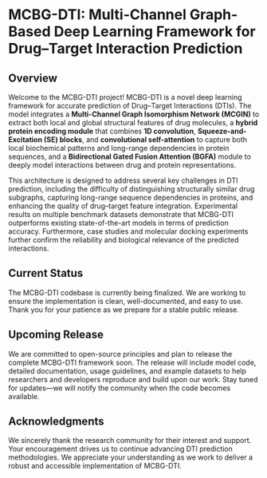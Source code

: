 # MCBG-DTI: Multi-Channel Graph-Based Deep Learning Framework for Drug–Target Interaction Prediction

## Overview
Welcome to the MCBG-DTI project! MCBG-DTI is a novel deep learning framework for accurate prediction of Drug–Target Interactions (DTIs). The model integrates a **Multi-Channel Graph Isomorphism Network (MCGIN)** to extract both local and global structural features of drug molecules, a **hybrid protein encoding module** that combines **1D convolution**, **Squeeze-and-Excitation (SE) blocks**, and **convolutional self-attention** to capture both local biochemical patterns and long-range dependencies in protein sequences, and a **Bidirectional Gated Fusion Attention (BGFA)** module to deeply model interactions between drug and protein representations. 

This architecture is designed to address several key challenges in DTI prediction, including the difficulty of distinguishing structurally similar drug subgraphs, capturing long-range sequence dependencies in proteins, and enhancing the quality of drug–target feature integration. Experimental results on multiple benchmark datasets demonstrate that MCBG-DTI outperforms existing state-of-the-art models in terms of prediction accuracy. Furthermore, case studies and molecular docking experiments further confirm the reliability and biological relevance of the predicted interactions.

## Current Status
The MCBG-DTI codebase is currently being finalized. We are working to ensure the implementation is clean, well-documented, and easy to use. Thank you for your patience as we prepare for a stable public release.

## Upcoming Release
We are committed to open-source principles and plan to release the complete MCBG-DTI framework soon. The release will include model code, detailed documentation, usage guidelines, and example datasets to help researchers and developers reproduce and build upon our work. Stay tuned for updates—we will notify the community when the code becomes available.

## Acknowledgments
We sincerely thank the research community for their interest and support. Your encouragement drives us to continue advancing DTI prediction methodologies. We appreciate your understanding as we work to deliver a robust and accessible implementation of MCBG-DTI.
